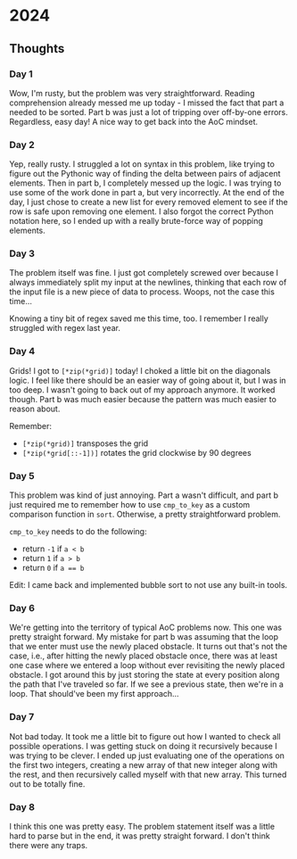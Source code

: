 # 2024

## Thoughts

### Day 1

Wow, I'm rusty, but the problem was very straightforward. Reading comprehension already messed me up
today - I missed the fact that part a needed to be sorted. Part b was just a lot of tripping over
off-by-one errors. Regardless, easy day! A nice way to get back into the AoC mindset.

### Day 2

Yep, really rusty. I struggled a lot on syntax in this problem, like trying to figure out the
Pythonic way of finding the delta between pairs of adjacent elements. Then in part b, I completely
messed up the logic. I was trying to use some of the work done in part a, but very incorrectly. At
the end of the day, I just chose to create a new list for every removed element to see if the row is
safe upon removing one element. I also forgot the correct Python notation here, so I ended up with a
really brute-force way of popping elements.

### Day 3

The problem itself was fine. I just got completely screwed over because I always immediately split
my input at the newlines, thinking that each row of the input file is a new piece of data to
process. Woops, not the case this time...

Knowing a tiny bit of regex saved me this time, too. I remember I really struggled with regex last
year.

### Day 4

Grids! I got to `[*zip(*grid)]` today! I choked a little bit on the diagonals logic. I feel like
there should be an easier way of going about it, but I was in too deep. I wasn't going to back out
of my approach anymore. It worked though. Part b was much easier because the pattern was much easier
to reason about.

Remember:
- `[*zip(*grid)]` transposes the grid
- `[*zip(*grid[::-1])]` rotates the grid clockwise by 90 degrees

### Day 5

This problem was kind of just annoying. Part a wasn't difficult, and part b just required me to
remember how to use `cmp_to_key` as a custom comparison function in `sort`. Otherwise, a pretty
straightforward problem.

`cmp_to_key` needs to do the following:

- return `-1` if `a < b`
- return `1` if `a > b`
- return `0` if `a == b`

Edit: I came back and implemented bubble sort to not use any built-in tools.

### Day 6

We're getting into the territory of typical AoC problems now. This one was pretty straight forward.
My mistake for part b was assuming that the loop that we enter must use the newly placed obstacle.
It turns out that's not the case, i.e., after hitting the newly placed obstacle once, there was at
least one case where we entered a loop without ever revisiting the newly placed obstacle. I got
around this by just storing the state at every position along the path that I've traveled so far. If
we see a previous state, then we're in a loop. That should've been my first approach...

### Day 7

Not bad today. It took me a little bit to figure out how I wanted to check all possible operations.
I was getting stuck on doing it recursively because I was trying to be clever. I ended up just
evaluating one of the operations on the first two integers, creating a new array of that new integer
along with the rest, and then recursively called myself with that new array. This turned out to be
totally fine.

### Day 8

I think this one was pretty easy. The problem statement itself was a little hard to parse but in the
end, it was pretty straight forward. I don't think there were any traps.

